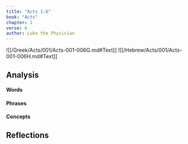 ```yaml
---
title: "Acts 1:6"
book: "Acts"
chapter: 1
verse: 6
author: Luke the Physician
---
```

![[/Greek/Acts/001/Acts-001-006G.md#Text]]
![[/Hebrew/Acts/001/Acts-001-006H.md#Text]]

## Analysis

#### Words

#### Phrases

#### Concepts

## Reflections

